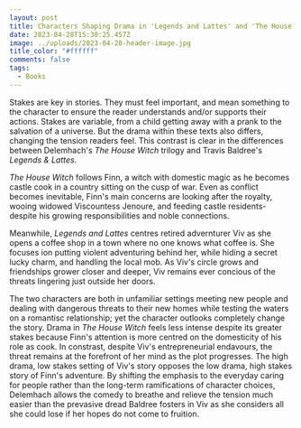 ```yaml
---
layout: post
title: Characters Shaping Drama in 'Legends and Lattes' and 'The House Witch'
date: 2023-04-28T15:30:25.457Z
image: ../uploads/2023-04-28-header-image.jpg
title_color: "#ffffff"
comments: false
tags:
  - Books
---
```

S﻿takes are key in stories. They must feel important, and mean something to the character to ensure the reader understands and/or supports their actions. Stakes are variable, from a child getting away with a prank to the salvation of a universe. But the drama within these texts also differs, changing the tension readers feel. This contrast is clear in the differences between Delemhach's *The House Witch* trilogy and Travis Baldree's *Legends & Lattes*. 

*T﻿he House Witch* follows Finn, a witch with domestic magic as he becomes castle cook in a country sitting on the cusp of war. Even as conflict becomes inevitable, Finn's main concerns are looking after the royalty, wooing widowed Viscountess Jenoure, and feeding castle residents- despite his growing responsibilities and noble connections.

M﻿eanwhile, *Legends and Lattes* centres retired advernturer Viv as she opens a coffee shop in a town where no one knows what coffee is. She focuses ion putting violent adventuring behind her, while hiding a secret lucky charm, and handling the local mob. As Viv's circle grows and friendships grower closer and deeper, Viv remains ever concious of the threats lingering just outside her doors.

T﻿he two characters are both in unfamiliar settings meeting new people and dealing with dangerous threats to their new homes while testing the waters on a romantisc relationship; yet the character outlooks completely change the story. Drama in *The House Witch* feels less intense despite its greater stakes because Finn's attention is more centred on the domesticity of his role as cook. In constrast, despite Viv's entrepreneurial endavours, the threat remains at the forefront of her mind as the plot progresses. The high drama, low stakes setting of Viv's story opposes the low drama, high stakes story of Finn's adventure. By shifting the emphasis to the everyday caring for people rather than the long-term ramifications of character choices, Delemhach allows the comedy to breathe and relieve the tension much easier than the prevasive dread Baldree fosters in Viv as she considers all she could lose if her hopes do not come to fruition.